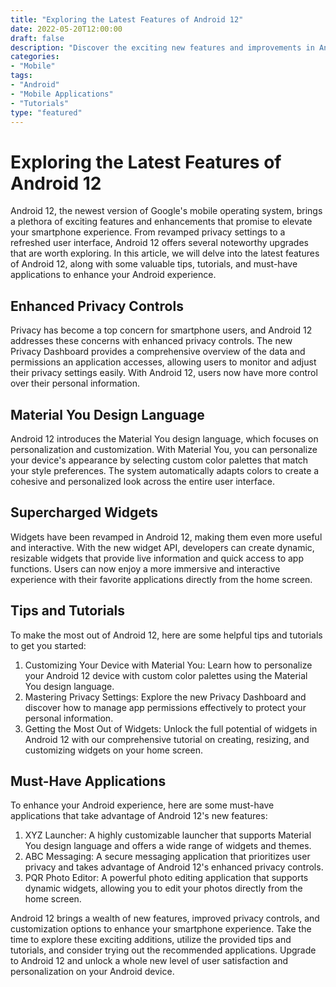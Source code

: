 ```yaml
--- 
title: "Exploring the Latest Features of Android 12"
date: 2022-05-20T12:00:00
draft: false
description: "Discover the exciting new features and improvements in Android 12, along with handy tips and must-have applications."
categories: 
- "Mobile"
tags: 
- "Android"
- "Mobile Applications"
- "Tutorials"
type: "featured"
---
```


# Exploring the Latest Features of Android 12

Android 12, the newest version of Google's mobile operating system, brings a plethora of exciting features and enhancements that promise to elevate your smartphone experience. From revamped privacy settings to a refreshed user interface, Android 12 offers several noteworthy upgrades that are worth exploring. In this article, we will delve into the latest features of Android 12, along with some valuable tips, tutorials, and must-have applications to enhance your Android experience.

## Enhanced Privacy Controls

Privacy has become a top concern for smartphone users, and Android 12 addresses these concerns with enhanced privacy controls. The new Privacy Dashboard provides a comprehensive overview of the data and permissions an application accesses, allowing users to monitor and adjust their privacy settings easily. With Android 12, users now have more control over their personal information.

## Material You Design Language

Android 12 introduces the Material You design language, which focuses on personalization and customization. With Material You, you can personalize your device's appearance by selecting custom color palettes that match your style preferences. The system automatically adapts colors to create a cohesive and personalized look across the entire user interface.

## Supercharged Widgets

Widgets have been revamped in Android 12, making them even more useful and interactive. With the new widget API, developers can create dynamic, resizable widgets that provide live information and quick access to app functions. Users can now enjoy a more immersive and interactive experience with their favorite applications directly from the home screen.

## Tips and Tutorials

To make the most out of Android 12, here are some helpful tips and tutorials to get you started:

1. Customizing Your Device with Material You: Learn how to personalize your Android 12 device with custom color palettes using the Material You design language.
2. Mastering Privacy Settings: Explore the new Privacy Dashboard and discover how to manage app permissions effectively to protect your personal information.
3. Getting the Most Out of Widgets: Unlock the full potential of widgets in Android 12 with our comprehensive tutorial on creating, resizing, and customizing widgets on your home screen.

## Must-Have Applications

To enhance your Android experience, here are some must-have applications that take advantage of Android 12's new features:

1. XYZ Launcher: A highly customizable launcher that supports Material You design language and offers a wide range of widgets and themes.
2. ABC Messaging: A secure messaging application that prioritizes user privacy and takes advantage of Android 12's enhanced privacy controls.
3. PQR Photo Editor: A powerful photo editing application that supports dynamic widgets, allowing you to edit your photos directly from the home screen.

Android 12 brings a wealth of new features, improved privacy controls, and customization options to enhance your smartphone experience. Take the time to explore these exciting additions, utilize the provided tips and tutorials, and consider trying out the recommended applications. Upgrade to Android 12 and unlock a whole new level of user satisfaction and personalization on your Android device.
